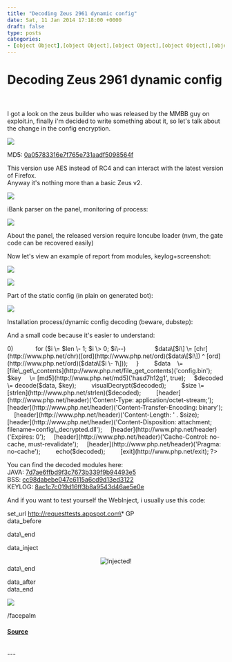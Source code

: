 ```yaml
---
title: "Decoding Zeus 2961 dynamic config"
date: Sat, 11 Jan 2014 17:18:00 +0000
draft: false
type: posts
categories: 
- [object Object],[object Object],[object Object],[object Object],[object Object]
---
```

# Decoding Zeus 2961 dynamic config

<br/>

<br/>
I got a look on the zeus builder who was released by the MMBB guy on exploit.in, finally i'm decided to write something about it, so let's talk about the change in the config encryption.  

[![](https://blogger.googleusercontent.com/img/b/R29vZ2xl/AVvXsEj-XfLKAVlZNV2wypPwWNQ2mNl57CEKvEfxb67CdkXKcKm-ngjohPADb2zSHU5EjnJ0k8ur6HokiF99t8ATvmiL1E0lcOQ6CdsnfcaM1jdg6cYLlyKVhHN1dknRHOXzDMWhhU7Y7OmQemM/s1600/11-01-2014+14-53-52.png)](https://blogger.googleusercontent.com/img/b/R29vZ2xl/AVvXsEj-XfLKAVlZNV2wypPwWNQ2mNl57CEKvEfxb67CdkXKcKm-ngjohPADb2zSHU5EjnJ0k8ur6HokiF99t8ATvmiL1E0lcOQ6CdsnfcaM1jdg6cYLlyKVhHN1dknRHOXzDMWhhU7Y7OmQemM/s1600/11-01-2014+14-53-52.png)

MD5: [0a05783316e7f765e731aadf5098564f](https://www.virustotal.com/en/file/382e34d713572348c76eb81313ead3066da307b5b7a3cede83484b7fb235b1dc/analysis/1388760471/)  
  
This version use AES instead of RC4 and can interact with the latest version of Firefox.  
Anyway it's nothing more than a basic Zeus v2.  

[![](https://blogger.googleusercontent.com/img/b/R29vZ2xl/AVvXsEhk8a2t8dQmhyHvjo4d9f-VvhRVfkbJCJQQsIN9cq9AfDjVdJ4oT6I2yF41TQMC1Ix2kdGDRCFmnuD7lnNWxOHe4RY2AZcvXXHG8waclvVYfcwlV60OzKWKgJkX6Hy4jF2qEH4eUJwQNx0/s1600/11-01-2014+15-02-10.png)](https://blogger.googleusercontent.com/img/b/R29vZ2xl/AVvXsEhk8a2t8dQmhyHvjo4d9f-VvhRVfkbJCJQQsIN9cq9AfDjVdJ4oT6I2yF41TQMC1Ix2kdGDRCFmnuD7lnNWxOHe4RY2AZcvXXHG8waclvVYfcwlV60OzKWKgJkX6Hy4jF2qEH4eUJwQNx0/s1600/11-01-2014+15-02-10.png)

  
iBank parser on the panel, monitoring of process:  

[![](https://blogger.googleusercontent.com/img/b/R29vZ2xl/AVvXsEi3qxT14Kjzd9oiAPFxcur2t5e8O_pxrn7v51Q6CRkwpiBEu8OdzJSAXNGq3TgFkfbuaZXCLrTUXXCcPtudliT6ZR46V_wwTsYE9S7W64abXKOG9WPd51ADDSYcv_oMplqESDPn9Ei-eAM/s1600/11-01-2014+15-13-33.png)](https://blogger.googleusercontent.com/img/b/R29vZ2xl/AVvXsEi3qxT14Kjzd9oiAPFxcur2t5e8O_pxrn7v51Q6CRkwpiBEu8OdzJSAXNGq3TgFkfbuaZXCLrTUXXCcPtudliT6ZR46V_wwTsYE9S7W64abXKOG9WPd51ADDSYcv_oMplqESDPn9Ei-eAM/s1600/11-01-2014+15-13-33.png)

About the panel, the released version require Ioncube loader (nvm, the gate code can be recovered easily)  
  
Now let's view an example of report from modules, keylog+screenshot:  

[![](https://blogger.googleusercontent.com/img/b/R29vZ2xl/AVvXsEj-8MCW6RCPLKtiX5wu2d_YGj9VDvid3Dawph5pBGv4jeVIF1sDmqqj0RVSsgY-r4WWtFg3VZ-MlAyKSF72J5pPNP4yhw7R6kH8wuYJufypRpAvhbEvs14oVQY02EcJ0q-4dokgTMLGdpc/s1600/11-01-2014+16-26-41.png)](https://blogger.googleusercontent.com/img/b/R29vZ2xl/AVvXsEj-8MCW6RCPLKtiX5wu2d_YGj9VDvid3Dawph5pBGv4jeVIF1sDmqqj0RVSsgY-r4WWtFg3VZ-MlAyKSF72J5pPNP4yhw7R6kH8wuYJufypRpAvhbEvs14oVQY02EcJ0q-4dokgTMLGdpc/s1600/11-01-2014+16-26-41.png)

  

[![](https://blogger.googleusercontent.com/img/b/R29vZ2xl/AVvXsEh6Liz6o95NVOJFmlsuLtUo_jQq6vsGgKot4bEgs6q6WGiyx7rNEObOS0263h1AbpvxbMHkqSSd3L3HExm1Nz1mW9dtT5SMzX9sTk1TdLF_SoqODa690NXnv5EJYNhxtbTK55dD_YZTXWA/s1600/KScn_f.jpeg)](https://blogger.googleusercontent.com/img/b/R29vZ2xl/AVvXsEh6Liz6o95NVOJFmlsuLtUo_jQq6vsGgKot4bEgs6q6WGiyx7rNEObOS0263h1AbpvxbMHkqSSd3L3HExm1Nz1mW9dtT5SMzX9sTk1TdLF_SoqODa690NXnv5EJYNhxtbTK55dD_YZTXWA/s1600/KScn_f.jpeg)

  
Part of the static config (in plain on generated bot):  

[![](https://blogger.googleusercontent.com/img/b/R29vZ2xl/AVvXsEg-9zxnDuTzKeB_LlmCYddaA_WrOeZ0dUKcw_4MJvKQ3IC4haoS5OGqc_qZQAwjjt1FJW5Y5Zg1Mw-dX9yGLhMk2n6GIFcNLeOxo3Kr54gJPIFtyH4yaMz0E3dcYuZ5CDNXN9xu_cJ-okA/s1600/11-01-2014+16-48-22.png)](https://blogger.googleusercontent.com/img/b/R29vZ2xl/AVvXsEg-9zxnDuTzKeB_LlmCYddaA_WrOeZ0dUKcw_4MJvKQ3IC4haoS5OGqc_qZQAwjjt1FJW5Y5Zg1Mw-dX9yGLhMk2n6GIFcNLeOxo3Kr54gJPIFtyH4yaMz0E3dcYuZ5CDNXN9xu_cJ-okA/s1600/11-01-2014+16-48-22.png)

  
Installation process/dynamic config decoding (beware, dubstep):  

  
And a small code because it's easier to understand:  

<?php  
    function decode($data, $key) {  
        $td \= [mcrypt\_module\_open](http://www.php.net/mcrypt_module_open)(MCRYPT\_RIJNDAEL\_128, '', MCRYPT\_MODE\_ECB, '');  
        $iv \= [mcrypt\_create\_iv](http://www.php.net/mcrypt_create_iv)([mcrypt\_enc\_get\_iv\_size](http://www.php.net/mcrypt_enc_get_iv_size)($td), MCRYPT\_RAND);  
         
        [mcrypt\_generic\_init](http://www.php.net/mcrypt_generic_init)($td, $key, $iv);  
        [mcrypt\_generic](http://www.php.net/mcrypt_generic)($td, $data);  
         
        $data \= [mdecrypt\_generic](http://www.php.net/mdecrypt_generic)($td, $data);  
         
        [mcrypt\_generic\_deinit](http://www.php.net/mcrypt_generic_deinit)($td);  
        [mcrypt\_module\_close](http://www.php.net/mcrypt_module_close)($td);  
         
        return $data;  
    }  
     
    function visualDecrypt(&$data) {  
        $len \= [strlen](http://www.php.net/strlen)($data);  
         
        if ($len \> 0)  
            for ($i \= $len \- 1; $i \> 0; $i\--)  
                $data\[$i\] \= [chr](http://www.php.net/chr)([ord](http://www.php.net/ord)($data\[$i\]) ^ [ord](http://www.php.net/ord)($data\[$i \- 1\]));  
    }  
     
    $data    \= [file\_get\_contents](http://www.php.net/file_get_contents)('config.bin');  
    $key     \= [md5](http://www.php.net/md5)('hasd7h12g1', true);  
    $decoded \= decode($data, $key);  
     
    visualDecrypt($decoded);  
     
    $size \= [strlen](http://www.php.net/strlen)($decoded);  
     
    [header](http://www.php.net/header)('Content-Type: application/octet-stream;');  
    [header](http://www.php.net/header)('Content-Transfer-Encoding: binary');  
    [header](http://www.php.net/header)('Content-Length: ' . $size);  
    [header](http://www.php.net/header)('Content-Disposition: attachment; filename=config\_decrypted.dll');  
    [header](http://www.php.net/header)('Expires: 0');  
    [header](http://www.php.net/header)('Cache-Control: no-cache, must-revalidate');  
    [header](http://www.php.net/header)('Pragma: no-cache');  
     
    echo($decoded);  
     
    [exit](http://www.php.net/exit);  
?>

  
You can find the decoded modules here:  
JAVA: [7d7ae6ffbd9f3c7673b339f9b94493e5](https://www.virustotal.com/en/file/d8e3cad3a831ef3325c6fdf1640fa09b9f9ae9c1caff7f0aff5196057a98fd09/analysis/1389194044/)  
BSS: [cc98dabebe047c6115a6cd9d13ed3122](https://www.virustotal.com/en/file/2b7e5567984217e9c484896baed2df083ceea98d45d003c4a96775cf7d7d8694/analysis/1389194046/)  
KEYLOG: [8ac1c7c019d16ff3b8a9543d46ae5e0e](https://www.virustotal.com/en/file/5ca8eaf746881093764c4ace675e2c935a35c87eb9411b95b53d78f09f93d7cb/analysis/1389194047/)  
  
And if you want to test yourself the WebInject, i usually use this code:  

set\_url http://requesttests.appspot.com\* GP  
data\_before  
</body>  
data\_end  
  
data\_inject  
<center><img src="http://temari.fr/webinject.png" alt="Injected!"></center>  
data\_end  
  
data\_after  
data\_end

  
  
  
  
  

[![](https://blogger.googleusercontent.com/img/b/R29vZ2xl/AVvXsEhnZnX5v7RW6O0yMHcjUlPtcPi9cPc5IC6sG_AcHR8kJnQFhXumhSO2TU-SXT7agRTiBCQW8CplaKIjjJXk9pqrzslkRY-P05SdoqfvQKc6wABDsTqoIpuz04ERGw30C1NSOsnsIvfaUSE/s1600/11-01-2014+18-12-53.png)](https://blogger.googleusercontent.com/img/b/R29vZ2xl/AVvXsEhnZnX5v7RW6O0yMHcjUlPtcPi9cPc5IC6sG_AcHR8kJnQFhXumhSO2TU-SXT7agRTiBCQW8CplaKIjjJXk9pqrzslkRY-P05SdoqfvQKc6wABDsTqoIpuz04ERGw30C1NSOsnsIvfaUSE/s1600/11-01-2014+18-12-53.png)

/facepalm

#### [Source](https://www.xylibox.com/2014/01/decoding-zeus-2961-config.html)

<br/>
---
